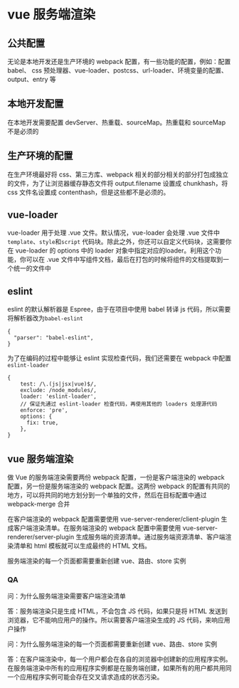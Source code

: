 # vue 服务端渲染

## 公共配置

无论是本地开发还是生产环境的 webpack 配置，有一些功能的配置，例如：配置 babel、 css 预处理器、vue-loader、postcss、url-loader、环境变量的配置、output、entry 等

## 本地开发配置

在本地开发需要配置 devServer、热重载、sourceMap。热重载和 sourceMap 不是必须的

## 生产环境的配置

在生产环境最好将 css、第三方库、webpack 相关的部分相关的部分打包成独立的文件，为了让浏览器缓存静态文件将 output.filename 设置成 chunkhash，将 css 文件名设置成 contenthash，但是这些都不是必须的。

## vue-loader

vue-loader 用于处理 .vue 文件。默认情况，vue-loader 会处理 .vue 文件中 `template`、`style`和`script` 代码块。除此之外，你还可以自定义代码块，这需要你在 vue-loader 的 options 中的 loader 对象中指定对应的loader。利用这个功能，你可以在 .vue 文件中写组件文档，最后在打包的时候将组件的文档提取到一个统一的文件中

## eslint

eslint 的默认解析器是 Espree，由于在项目中使用 babel 转译 js 代码，所以需要将解析器改为`babel-eslint`

```
{
  "parser": "babel-eslint",
}
```

为了在编码的过程中能够让 eslint 实现检查代码，我们还需要在 webpack 中配置 `eslint-loader`

```
{
    test: /\.(js|jsx|vue)$/,
    exclude: /node_modules/,
    loader: 'eslint-loader',
    // 保证先通过 eslint-loader 检查代码，再使用其他的 loaders 处理源代码
    enforce: 'pre',
    options: {
      fix: true,
    },
}
```

## vue 服务端渲染

做 Vue 的服务端渲染需要两份 webpack 配置，一份是客户端渲染的 webpack 配置，另一份是服务端渲染的 webpack 配置。这两份 webpack 的配置有共同的地方，可以将共同的地方划分到一个单独的文件，然后在目标配置中通过 webpack-merge 合并

在客户端渲染的 webpack 配置需要使用 vue-server-renderer/client-plugin 生成客户端渲染清单。在服务端渲染的 webpack 配置中需要使用 vue-server-renderer/server-plugin 生成服务端的资源清单。通过服务端资源清单、客户端渲染清单和 html 模板就可以生成最终的 HTML 文档。

服务端渲染的每一个页面都需要重新创建 vue、路由、store 实例

### QA

问：为什么服务端渲染需要客户端渲染清单

答：服务端渲染只是生成 HTML，不会包含 JS 代码，如果只是将 HTML 发送到浏览器，它不能响应用户的操作。所以需要客户端渲染生成的 JS 代码，来响应用户操作

问：为什么服务端渲染的每一个页面都需要重新创建 vue、路由、store 实例

答：在客户端渲染中，每一个用户都会在各自的浏览器中创建新的应用程序实例。在服务端渲染中所有的应用程序实例都是在服务端创建，如果所有的用户都共用同一个应用程序实例可能会存在交叉请求造成的状态污染。
